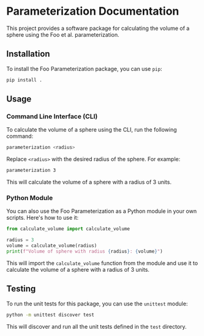 # Parameterization Documentation

This project provides a software package for calculating the volume of a sphere using the Foo et al. parameterization.

## Installation

To install the Foo Parameterization package, you can use `pip`:

```bash
pip install .
```

## Usage

### Command Line Interface (CLI)

To calculate the volume of a sphere using the CLI, run the following command:

```bash
parameterization <radius>
```

Replace `<radius>` with the desired radius of the sphere. For example:

```bash
parameterization 3
```

This will calculate the volume of a sphere with a radius of 3 units.

### Python Module

You can also use the Foo Parameterization as a Python module in your own scripts. Here's how to use it:

```python
from calculate_volume import calculate_volume

radius = 3
volume = calculate_volume(radius)
print(f"Volume of sphere with radius {radius}: {volume}")
```

This will import the `calculate_volume` function from the module and use it to calculate the volume of a sphere with a radius of 3 units.

## Testing

To run the unit tests for this package, you can use the `unittest` module:

```bash
python -m unittest discover test
```

This will discover and run all the unit tests defined in the `test` directory.
